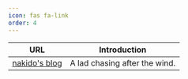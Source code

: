 ```yaml
---
icon: fas fa-link
order: 4
---
```


| URL                                 | Introduction                  |
| ----------------------------------- | ----------------------------- |
| [nakido's blog](https://nakido.me/) | A lad chasing after the wind. |
